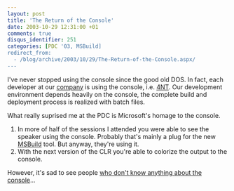 ```yaml
---
layout: post
title: 'The Return of the Console'
date: 2003-10-29 12:31:00 +01
comments: true
disqus_identifier: 251
categories: [PDC '03, MSBuild]
redirect_from:
  - /blog/archive/2003/10/29/The-Return-of-the-Console.aspx/
---
```


I've never stopped using the console since the good old DOS. In fact, each developer at our [company](http://www.cycos.com/) is using the console, i.e. [4NT](http://www.jpsoft.com/4ntdes.htm). Our development environment depends heavily on the console, the complete build and deployment process is realized with batch files.

What really suprised me at the PDC is Microsoft's homage to the console.

1.  In more of half of the sessions I attended you were able to see the speaker using the console. Probably that's mainly a plug for the new [MSBuild](/archive/2003/10/27/tls347-introducing-msbuild-the-universal-build-engine-for-visual-studio-whidbey-and-longhorn/) tool. But anyway, they're using it.
2.  With the next version of the CLR you're able to colorize the output to the console.

However, it's sad to see people [who don't know anything about the console](http://www.codeproject.com/threads/pausep.asp?msg=296675#xx296675xx)...

